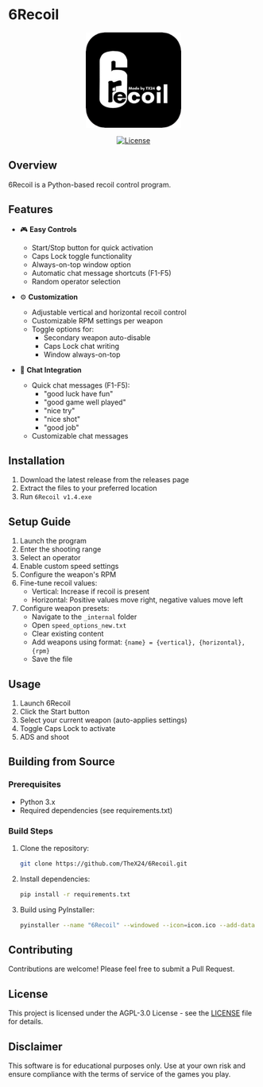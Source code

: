 # 6Recoil

<div align="center">
  <img src="/6Recoil.png?raw=true" width="192" alt="6Recoil Logo" />
  
  [![License](https://img.shields.io/badge/license-AGPL--3.0-blue.svg)](LICENSE)
</div>

## Overview
6Recoil is a Python-based recoil control program.

## Features
- 🎮 **Easy Controls**
  - Start/Stop button for quick activation
  - Caps Lock toggle functionality
  - Always-on-top window option
  - Automatic chat message shortcuts (F1-F5)
  - Random operator selection

- ⚙️ **Customization**
  - Adjustable vertical and horizontal recoil control
  - Customizable RPM settings per weapon
  - Toggle options for:
    - Secondary weapon auto-disable
    - Caps Lock chat writing
    - Window always-on-top

- 💬 **Chat Integration**
  - Quick chat messages (F1-F5):
    - "good luck have fun"
    - "good game well played"
    - "nice try"
    - "nice shot"
    - "good job"
  - Customizable chat messages

## Installation
1. Download the latest release from the releases page
2. Extract the files to your preferred location
3. Run `6Recoil v1.4.exe`

## Setup Guide
1. Launch the program
2. Enter the shooting range
3. Select an operator
4. Enable custom speed settings
5. Configure the weapon's RPM
6. Fine-tune recoil values:
   - Vertical: Increase if recoil is present
   - Horizontal: Positive values move right, negative values move left
7. Configure weapon presets:
   - Navigate to the `_internal` folder
   - Open `speed_options_new.txt`
   - Clear existing content
   - Add weapons using format: `{name} = {vertical}, {horizontal}, {rpm}`
   - Save the file

## Usage
1. Launch 6Recoil
2. Click the Start button
3. Select your current weapon (auto-applies settings)
4. Toggle Caps Lock to activate
5. ADS and shoot

## Building from Source
### Prerequisites
- Python 3.x
- Required dependencies (see requirements.txt)

### Build Steps
1. Clone the repository:
   ```bash
   git clone https://github.com/TheX24/6Recoil.git
   ```
2. Install dependencies:
   ```bash
   pip install -r requirements.txt
   ```
3. Build using PyInstaller:
   ```bash
   pyinstaller --name "6Recoil" --windowed --icon=icon.ico --add-data "attack_operators.txt;." --add-data "defense_operators.txt;." --add-data "speed_options_new.txt;." --add-data "icon.ico;." --add-data "config.ini;." 6Recoil_v1.4.pyw
   ```

## Contributing
Contributions are welcome! Please feel free to submit a Pull Request.

## License
This project is licensed under the AGPL-3.0 License - see the [LICENSE](LICENSE) file for details.

## Disclaimer
This software is for educational purposes only. Use at your own risk and ensure compliance with the terms of service of the games you play.